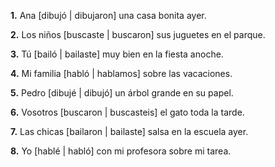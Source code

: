 **1.** Ana [dibujó | dibujaron] una casa bonita ayer.

**2.** Los niños [buscaste | buscaron] sus juguetes en el parque.

**3.** Tú [bailó | bailaste] muy bien en la fiesta anoche.

**4.** Mi familia [habló | hablamos] sobre las vacaciones.

**5.** Pedro [dibujé | dibujó] un árbol grande en su papel.

**6.** Vosotros [buscaron | buscasteis] el gato toda la tarde.

**7.** Las chicas [bailaron | bailaste] salsa en la escuela ayer.

**8.** Yo [hablé | habló] con mi profesora sobre mi tarea.